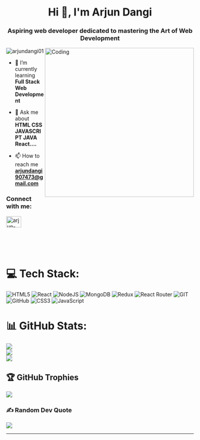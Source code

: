 
<h1 align="center">Hi 👋, I'm Arjun Dangi</h1>
<h3 align="center">Aspiring web developer dedicated to mastering the Art of Web Development</h3>
<img  align="right" alt="Coding" width="400" src="https://cdn.dribbble.com/users/1162077/screenshots/3848914/programmer.gif" /> 

<p align="left"> <img src="https://komarev.com/ghpvc/?username=arjundangi01&label=Profile%20views&color=0e75b6&style=flat" alt="arjundangi01" /> </p>



- 🌱 I’m currently learning **Full Stack Web Development**

- 💬 Ask me about **HTML CSS JAVASCRIPT JAVA React....**

- 📫 How to reach me **arjundangi907473@gmail.com**

 
<h3 align="left">Connect with me:</h3>
<p align="left">
<a href="https://linkedin.com/in/arjun-dangi" target="blank"><img align="center" src="https://raw.githubusercontent.com/rahuldkjain/github-profile-readme-generator/master/src/images/icons/Social/linked-in-alt.svg" alt="arjun-dangi" height="30" width="40" /></a>
</p>
 <br/><br/><br/>

# 💻 Tech Stack:
![HTML5](https://img.shields.io/badge/html5-%23E34F26.svg?style=flat-square&logo=html5&logoColor=white) ![React](https://img.shields.io/badge/react-%2320232a.svg?style=flat-square&logo=react&logoColor=%2361DAFB) ![NodeJS](https://img.shields.io/badge/node.js-6DA55F?style=flat-square&logo=node.js&logoColor=white) ![MongoDB](https://img.shields.io/badge/MongoDB-%234ea94b.svg?style=flat-square&logo=mongodb&logoColor=white) ![Redux](https://img.shields.io/badge/redux-%23593d88.svg?style=flat-square&logo=redux&logoColor=white) ![React Router](https://img.shields.io/badge/React_Router-CA4245?style=flat-square&logo=react-router&logoColor=white) ![GIT](https://img.shields.io/badge/Git-fc6d26?style=flat-square&logo=git&logoColor=white) ![GitHub](https://img.shields.io/badge/GitHub-%23121011.svg?style=flat-square&logo=github&logoColor=white) ![CSS3](https://img.shields.io/badge/css3-%231572B6.svg?style=flat-square&logo=css3&logoColor=white) ![JavaScript](https://img.shields.io/badge/javascript-%23323330.svg?style=flat-square&logo=javascript&logoColor=%23F7DF1E)
# 📊 GitHub Stats:
![](https://github-readme-stats.vercel.app/api?username=arjundangi01&theme=radical&hide_border=false&include_all_commits=false&count_private=false)<br/>
![](https://github-readme-streak-stats.herokuapp.com/?user=arjundangi01&theme=radical&hide_border=false)<br/>
![](https://github-readme-stats.vercel.app/api/top-langs/?username=arjundangi01&theme=radical&hide_border=false&include_all_commits=false&count_private=false&layout=compact)

## 🏆 GitHub Trophies
![](https://github-profile-trophy.vercel.app/?username=arjundangi01&theme=gitdimmed&no-frame=false&no-bg=true&margin-w=4)

### ✍️ Random Dev Quote
![](https://quotes-github-readme.vercel.app/api?type=horizontal&theme=radical)


---


<!-- Proudly created with GPRM ( https://gprm.itsvg.in ) -->
